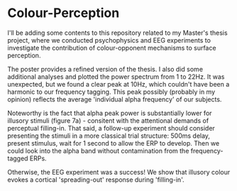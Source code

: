 # Colour-Perception
I'll be adding some contents to this repository related to my Master's thesis project, where we conducted psychophysics and EEG experiments to investigate the contribution of colour-opponent mechanisms to surface perception.

The poster provides a refined version of the thesis. I also did some additional analyses and plotted the power spectrum from 1 to 22Hz. It was unexpected, but we found a clear peak at 10Hz, which couldn't have been a harmonic to our frequency tagging. This peak possibly (probably in my opinion) reflects the average 'individual alpha frequency' of our subjects.

Noteworthy is the fact that alpha peak power is substantially lower for illusory stimuli (figure 7a) - consitent with the attentional demands of perceptual filling-in. That said, a follow-up experiment should consider presenting the stimuli in a more classical trial structure: 500ms delay, present stimulus, wait for 1 second to allow the ERP to develop. Then we could look into the alpha band without contamination from the frequency-tagged ERPs.

Otherwise, the EEG experiment was a success! We show that illusory colour evokes a cortical 'spreading-out' response during 'filling-in'.


